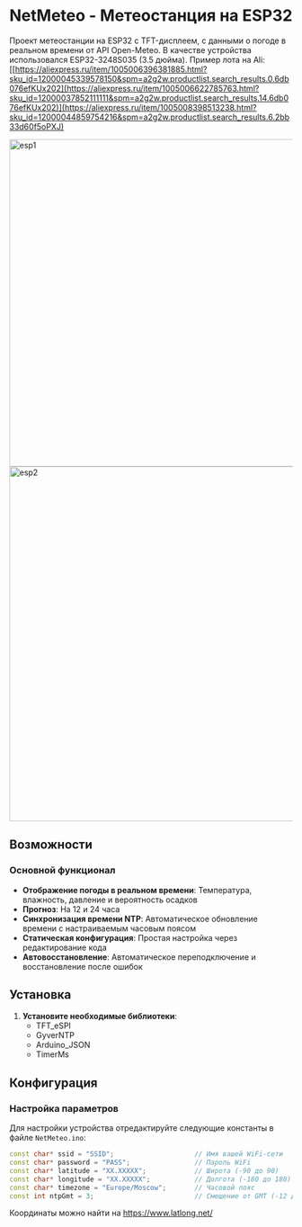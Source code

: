 # NetMeteo - Метеостанция на ESP32

Проект метеостанции на ESP32 с TFT-дисплеем, с данными о погоде в реальном времени от API Open-Meteo.
В качестве устройства использовался ESP32-3248S035 (3.5 дюйма).
Пример лота на Ali: [[https://aliexpress.ru/item/1005006396381885.html?sku_id=12000045339578150&spm=a2g2w.productlist.search_results.0.6db076efKUx202](https://aliexpress.ru/item/1005006622785763.html?sku_id=12000037852111111&spm=a2g2w.productlist.search_results.14.6db076efKUx202)](https://aliexpress.ru/item/1005008398513238.html?sku_id=12000044859754216&spm=a2g2w.productlist.search_results.6.2bb33d60f5oPXJ)

<img width="871" height="582" alt="esp1" src="https://github.com/user-attachments/assets/c4acaf56-a1a4-4d84-bd8c-1088df0339d3" />
<img width="886" height="631" alt="esp2" src="https://github.com/user-attachments/assets/df85f00b-fb29-4478-8bfe-d65f39b3ef69" />

## Возможности

### Основной функционал
- **Отображение погоды в реальном времени**: Температура, влажность, давление и вероятность осадков
- **Прогноз**: На 12 и 24 часа
- **Синхронизация времени NTP**: Автоматическое обновление времени с настраиваемым часовым поясом
- **Статическая конфигурация**: Простая настройка через редактирование кода
- **Автовосстановление**: Автоматическое переподключение и восстановление после ошибок

## Установка

1. **Установите необходимые библиотеки**:
   - TFT_eSPI
   - GyverNTP
   - Arduino_JSON
   - TimerMs

## Конфигурация

### Настройка параметров
Для настройки устройства отредактируйте следующие константы в файле `NetMeteo.ino`:

```cpp
const char* ssid = "SSID";                    // Имя вашей WiFi-сети
const char* password = "PASS";                // Пароль WiFi
const char* latitude = "XX.XXXXX";            // Широта (-90 до 90)
const char* longitude = "XX.XXXXX";           // Долгота (-180 до 180)
const char* timezone = "Europe/Moscow";       // Часовой пояс
const int ntpGmt = 3;                         // Смещение от GMT (-12 до +12)
```

Координаты можно найти на https://www.latlong.net/





